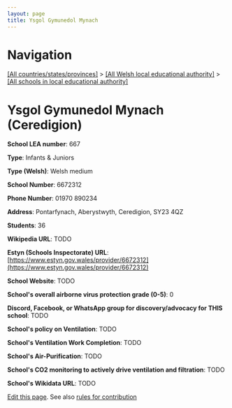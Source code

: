 ```yaml
---
layout: page
title: Ysgol Gymunedol Mynach
---
```

# Navigation

[[All countries/states/provinces]](../../..) > [[All Welsh local educational authority]](../..) > [[All schools in local educational authority]](..)

# Ysgol Gymunedol Mynach (Ceredigion)

**School LEA number**: 667

**Type**: Infants & Juniors

**Type (Welsh)**: Welsh medium

**School Number**: 6672312

**Phone Number**: 01970 890234

**Address**: Pontarfynach, Aberystwyth, Ceredigion, SY23 4QZ

**Students**: 36

**Wikipedia URL**: TODO

**Estyn (Schools Inspectorate) URL**: [https://www.estyn.gov.wales/provider/6672312](https://www.estyn.gov.wales/provider/6672312)

**School Website**: TODO

**School's overall airborne virus protection grade (0-5)**: 0

**Discord, Facebook, or WhatsApp group for discovery/advocacy for THIS school**: TODO

**School's policy on Ventilation**: TODO

**School's Ventilation Work Completion**: TODO

**School's Air-Purification**: TODO

**School's CO2 monitoring to actively drive ventilation and filtration**: TODO

**School's Wikidata URL**: TODO




[Edit this page](https://github.com/VentilationProject/Wales/edit/prif/./Ceredigion/Ysgol_Gymunedol_Mynach.md). See also [rules for contribution](../../../contribution-rules/)